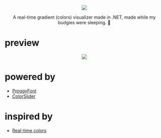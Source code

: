 <p align="center">
  <img src="https://i.imgur.com/wJOI2PC_d.webp?maxwidth=760&fidelity=grand" />
</p>

<p align="center">
  A real-time gradient (colors) visualizer made in .NET, made while my budgies were sleeping. 🐣
</p>

# preview
<p align="center">
  <img src="https://i.imgur.com/54BOKGH_d.webp?maxwidth=760&fidelity=grand"/>
</p>

# powered by
- [ProggyFont](https://github.com/bluescan/proggyfonts)
- [ColorSlider](https://github.com/fabricelacharme/ColorSlider)

# inspired by
- [Real-time colors](https://www.realtimecolors.com/?colors=fbfcf8-20220c-d37e7e-351212-c35050&fonts=Fira%20Code-Noto%20Sans%20Osage)

